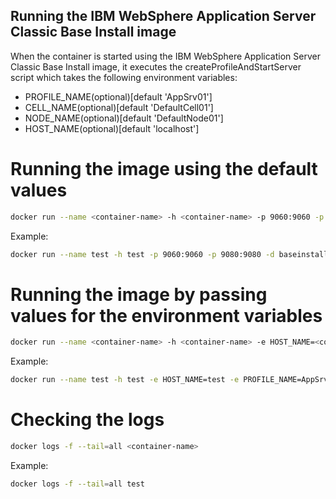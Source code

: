 ## Running the IBM WebSphere Application Server Classic Base Install image

When the container is started using the IBM WebSphere Application Server Classic Base Install image, it executes the createProfileAndStartServer script
which takes the following environment variables:

* PROFILE_NAME(optional)[default 'AppSrv01']
* CELL_NAME(optional)[default 'DefaultCell01']
* NODE_NAME(optional)[default 'DefaultNode01']
* HOST_NAME(optional)[default 'localhost']  

# Running the image using the default values

```bash
docker run --name <container-name> -h <container-name> -p 9060:9060 -p 9080:9080 -d <image-name>
```

Example:

```bash
docker run --name test -h test -p 9060:9060 -p 9080:9080 -d baseinstall
```

# Running the image by passing values for the environment variables                                                                                                    
                                                                                                                              
```bash                                                                                                                                         
docker run --name <container-name> -h <container-name> -e HOST_NAME=<container-name> -e PROFILE_NAME=<profile-name> -e CELL_NAME=<cell-name> -e NODE_NAME=<node-name> -p 9060:9060 -p 9080:9080 -d <image-name>                  
```    

Example:

```bash                                                                                                                                        
docker run --name test -h test -e HOST_NAME=test -e PROFILE_NAME=AppSrv02 -e CELL_NAME=DefaultCell02 -e NODE_NAME=DefaultNode02 -p 9060:9060 -p 9080:9080 -d baseinstall
``` 
# Checking the logs

```bash
docker logs -f --tail=all <container-name>
```

Example:

```bash                                                                                                                                         
docker logs -f --tail=all test                                                                                                      
``` 
